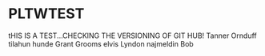 # PLTWTEST
tHIS IS A TEST...CHECKING THE VERSIONING OF GIT HUB!
Tanner Ornduff
tilahun hunde
Grant Grooms
elvis
Lyndon
najmeldin
Bob
